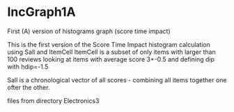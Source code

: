 # IncGraph1A
First (A) version of histograms graph (score time impact)

This is the first version of the Score Time Impact histogram calculation
using Sall and ItemCell
ItemCell is a subset of only items with larger than 100 reviews
looking at items with average score 3+-0.5
and defining dip with hdip=-1.5

Sall is a chronological vector of all scores - combining all items together one ofter the other.


files from directory Electronics3
